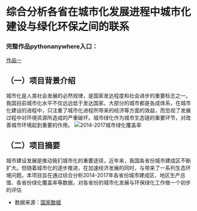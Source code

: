 # 综合分析各省在城市化发展进程中城市化建设与绿化环保之间的联系
### 完整作品pythonanywhere入口：
[作品一](http://fangqiao07.pythonanywhere.com/)
## （一）项目背景介绍
城市化是人类社会发展的必然规律，是国家发达程度和社会进步的重要标志之一。我国目前城市化水平不仅远远低于发达国家。大部分的城市都是各成体系，在城市化建设的进程中，只注重了城市化进程所带来的经济等方面的效益，而忽视了发展过程中对环境资源所造成的严重破坏。城市绿化作为城市生态链的重要环节，对改善城市环境起到重要的作用。
![2014-2017城市绿化覆盖率](https://upload-images.jianshu.io/upload_images/9455351-37eb7b74235947b4.png?imageMogr2/auto-orient/strip%7CimageView2/2/w/1240)


## （二）项目摘要
城市建设发展是推动我们城市化的重要途径，近年来，我国各省份城市建成区不断扩大。但随着城市化的逐步推进，在加速经济发展的同时，与带来了一系列生态环境问题。本项目旨在通过综合分析2014-2017年各省份城市建成区、地区生产总值、各省份绿化覆盖率等数据，对各省份的城市化发展与环保绿化工作做一个初步的评估

* 数据来源：[国家数据](http://data.stats.gov.cn/)
